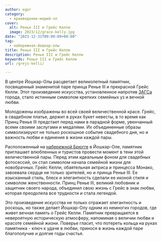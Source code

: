 ```yaml
---
author: egor
category:
  - краеведение-марий-эл
cover:
  alt: Ренье III и Грейс Келли
  image: 2023/12/grace-kelly.jpg
date: "2023-12-31T09:00:09+00:00"
tag:
  - набережная-йошкар-олы
title: Ренье III и Грейс Келли
description: Ренье III и Грейс Келли
keywords: Ренье III и Грейс Келли
url: /grejs-kelli/

---
```

В центре Йошкар-Олы расцветает великолепный памятник, посвященный знаменитой паре принца Ренье III и прекрасной Грейс Келли. Этот произведение искусства, установленное напротив [ЗАГСа](https://i-ola.ru/about/administraciya/zags/index.php) города, стало истинным символом крепких семейных уз и вечной любви.

Молодожены изображены во всей своей величественной красе. Грейс, в свадебном платье, держит в руках букет невесты, в то время как Принц Ренье III предстает перед нами в парадной форме, увенчанный всеми своими заслугами и медалями. Их объединенные образы символизируют не только роскошное событие свадебного дня, но и важность любви и единения в жизни каждой пары.

Расположенный на [набережной Брюгге](/brugge/) в Йошкар-Оле, памятник приглашает влюбленных и туристов провести момент в тени этой величественной пары. Перед этим идеальным фоном для свадебных фотосессий, он стал символом начала семейной жизни для новобрачных. Грейс Келли, обаятельная актриса и принцесса Монако, завоевала сердце не только зрителей, но и принца Ренье III. Ее изысканный стиль, блеск и элегантность сделали ее иконой стиля и символом женственности. Принц Ренье III, великий любовник и защитник своего народа, объединил свою жизнь с Грейс в знак любви, которая преодолела все трудности и стала легендой.

Это произведение искусства не только отражает элегантность и роскошь, но также делает Йошкар\-Олу одним из немногих городов, где живет вечная память о Грейс Келли. Памятник превращается в невероятную историческую атмосферу, напоминая о величии любви и красоте семейной жизни. Поверье гласит, что потереть кольца на руках памятника \- ключ к удаче в любви, принося в жизнь каждой паре благополучие и долгие годы счастья.

